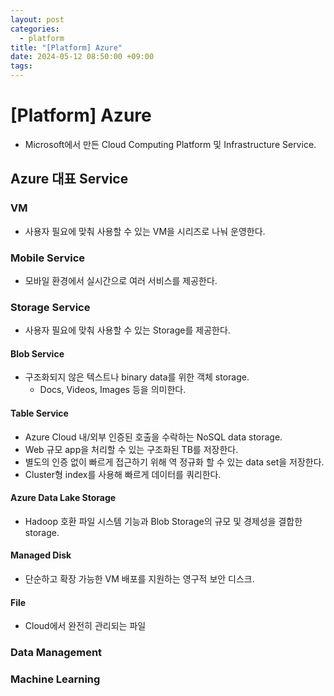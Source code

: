 ```yaml
---
layout: post
categories:
  - platform
title: "[Platform] Azure"
date: 2024-05-12 08:50:00 +09:00
tags:
---
```

# \[Platform] Azure

- Microsoft에서 만든 Cloud Computing Platform 및 Infrastructure Service.

## Azure 대표 Service

### VM

- 사용자 필요에 맞춰 사용할 수 있는 VM을 시리즈로 나눠 운영한다. 

### Mobile Service

- 모바일 환경에서 실시간으로 여러 서비스를 제공한다.

### Storage Service

- 사용자 필요에 맞춰 사용할 수 있는 Storage를 제공한다.

#### Blob Service

- 구조화되지 않은 텍스트나 binary data를 위한 객체 storage.
	- Docs, Videos, Images 등을 의미한다.

#### Table Service

- Azure Cloud 내/외부 인증된 호출을 수락하는 NoSQL data storage.
- Web 규모 app을 처리할 수 있는 구조화된 TB를 저장한다.
- 별도의 인증 없이 빠르게 접근하기 위해 역 정규화 할 수 있는 data set을 저장한다.
- Cluster형 index를 사용해 빠르게 데이터를 쿼리한다.

#### Azure Data Lake Storage

- Hadoop 호환 파일 시스템 기능과 Blob Storage의 규모 및 경제성을 결합한 storage.

#### Managed Disk

- 단순하고 확장 가능한 VM 배포를 지원하는 영구적 보안 디스크.

#### File

- Cloud에서 완전히 관리되는 파일

### Data Management
### Machine Learning
